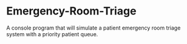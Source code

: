 # Emergency-Room-Triage
A console program that will simulate a patient emergency room triage system with a priority patient queue.
